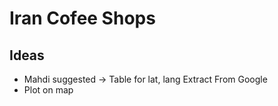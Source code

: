 # Iran Cofee Shops

## Ideas
- Mahdi suggested → Table for lat, lang Extract From Google
- Plot on map
